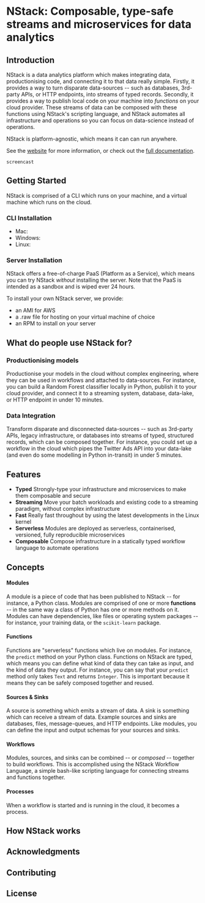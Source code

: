 # NStack: Composable, type-safe streams and microservices for data analytics

## Introduction

NStack is a data analytics platform which makes integrating data, productionising code, and connecting it to that data really simple. Firstly, it provides a way to turn disparate data-sources -- such as databases, 3rd-party APIs, or HTTP endpoints, into streams of typed records. Secondly, it provides a way to publish local code on your machine into *functions* on your cloud provider. These streams of data can be composed with these functions using NStack's scripting language, and NStack automates all infrastructure and operations so you can focus on data-science instead of operations.

NStack is platform-agnostic, which means it can can run anywhere.

See the [website](https://nstack.com) for more information, or check out the [full documentation](https://docs.nstack.com).

```
screencast
```

## Getting Started

NStack is comprised of a CLI which runs on your machine, and a virtual machine which runs on the cloud.

### CLI Installation

- Mac: 
- Windows:
- Linux:

### Server Installation

NStack offers a free-of-charge PaaS (Platform as a Service), which means you can try NStack _without_ installing the server. Note that the PaaS is intended as a sandbox and is wiped ever 24 hours. 

To install your own NStack server, we provide:
- an AMI for AWS
- a .raw file for hosting on your virtual machine of choice
- an RPM to install on your server

## What do people use NStack for?

### Productionising models
Productionise your models in the cloud without complex engineering, where they can be used in workflows and attached to data-sources. For instance, you can build a Random Forest classifier locally in Python, publish it to your cloud provider, and connect it to a streaming system, database, data-lake, or HTTP endpoint in under 10 minutes.

### Data Integration
Transform disparate and disconnected data-sources -- such as 3rd-party APIs, legacy infrastructure, or databases into streams of typed, structured records, which can be composed together. For instance, you could set up a workflow in the cloud which pipes the Twitter Ads API into your data-lake (and even do some modelling in Python in-transit) in under 5 minutes.

## Features
- **Typed** Strongly-type your infrastructure and microservices to make them composable and secure
- **Streaming** Move your batch workloads and existing code to a streaming paradigm, without complex infrastructure
- **Fast** Really fast throughout by using the latest developments in the Linux kernel
- **Serverless** Modules are deployed as serverless, containerised, versioned, fully reproducible microservices 
- **Composable** Compose infrastructure in a statically typed workflow language to automate operations

## Concepts

#### Modules

A module is a piece of code that has been published to NStack -- for instance, a Python class. Modules are comprised of one or more **functions** -- in the same way a class of Python has one or more methods on it. Modules can have dependencies, like files or operating system packages -- for instance, your training data, or the ``scikit-learn`` package.

#### Functions

Functions are "serverless" functions which live on modules. For instance, the `predict` method on your Python class. Functions on NStack are typed, which means you can define what kind of data they can take as input, and the kind of data they output. For instance, you can say that your `predict` method only takes `Text` and returns `Integer`. This is important because it means they can be safely composed together and reused.

#### Sources & Sinks

A source is something which emits a stream of data. A sink is something which can receive a stream of data. Example sources and sinks are databases, files, message-queues, and HTTP endpoints. Like modules, you can define the input and output schemas for your sources and sinks. 

#### Workflows

Modules, sources, and sinks can be combined -- or _composed_ -- together to build workflows. This is accomplished using the NStack Workflow Language, a simple bash-like scripting language for connecting streams and functions together.

#### Processes

When a workflow is started and is running in the cloud, it becomes a process.

## How NStack works
## Acknowledgments

## Contributing
## License
